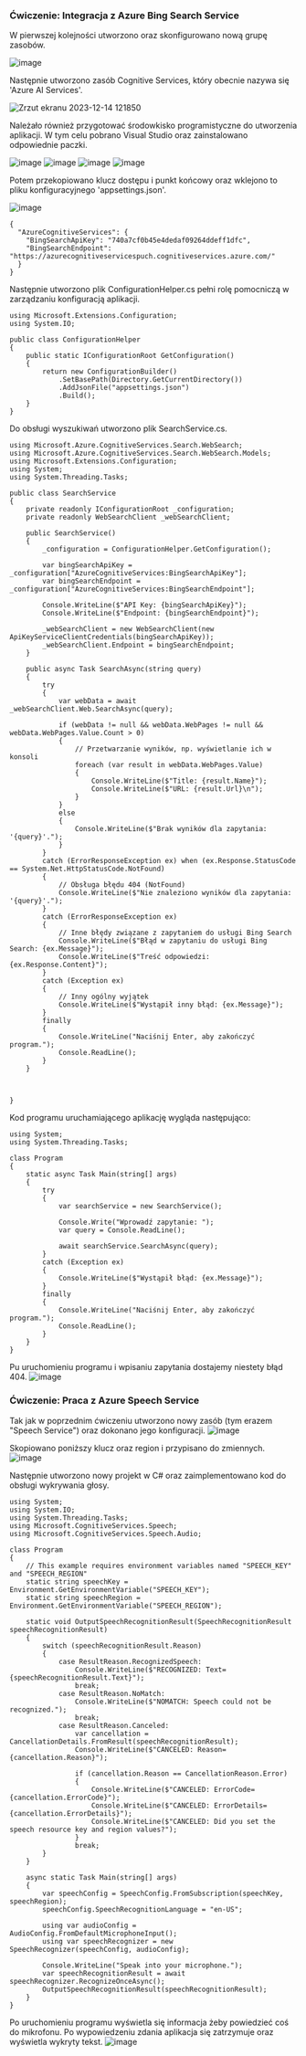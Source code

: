 ### Ćwiczenie: Integracja z Azure Bing Search Service


W pierwszej kolejności utworzono oraz skonfigurowano nową grupę zasobów.

![image](https://github.com/WojciechZ04/PUCH_lab/assets/120134082/e827432c-37ec-4d08-b3c0-575e1aeee84a)


Następnie utworzono zasób Cognitive Services, który obecnie nazywa się 'Azure AI Services'.

![Zrzut ekranu 2023-12-14 121850](https://github.com/WojciechZ04/PUCH_lab/assets/120134082/3aba6aa3-e8d8-4068-9351-e018d0e3f112)


Należało również przygotować środowkisko programistyczne do utworzenia aplikacji. W tym celu pobrano Visual Studio oraz zainstalowano odpowiednie paczki.

![image](https://github.com/WojciechZ04/PUCH_lab/assets/120134082/e1d613eb-c3c6-4c19-8bad-83dd858e56bb)
![image](https://github.com/WojciechZ04/PUCH_lab/assets/120134082/b32cd09d-4338-4302-9dce-8d3894a0c90b)
![image](https://github.com/WojciechZ04/PUCH_lab/assets/120134082/67df3f96-9c06-4c7a-9168-618d0659a6a5)
![image](https://github.com/WojciechZ04/PUCH_lab/assets/120134082/22d68bd4-c58d-428f-a207-1d57e3bc519b)




Potem przekopiowano klucz dostępu i punkt końcowy oraz wklejono to pliku konfiguracyjnego 'appsettings.json'.

![image](https://github.com/WojciechZ04/PUCH_lab/assets/120134082/ab78490f-66b8-4cd7-bd66-64732126f933)

```
{
  "AzureCognitiveServices": {
    "BingSearchApiKey": "740a7cf0b45e4dedaf09264ddeff1dfc",
    "BingSearchEndpoint": "https://azurecognitiveservicespuch.cognitiveservices.azure.com/"
  }
}
```

Następnie utworzono plik ConfigurationHelper.cs pełni rolę pomocniczą w zarządzaniu konfiguracją aplikacji.
```
using Microsoft.Extensions.Configuration;
using System.IO;

public class ConfigurationHelper
{
    public static IConfigurationRoot GetConfiguration()
    {
        return new ConfigurationBuilder()
            .SetBasePath(Directory.GetCurrentDirectory())
            .AddJsonFile("appsettings.json")
            .Build();
    }
}
```


Do obsługi wyszukiwań utworzono plik SearchService.cs.

```
using Microsoft.Azure.CognitiveServices.Search.WebSearch;
using Microsoft.Azure.CognitiveServices.Search.WebSearch.Models;
using Microsoft.Extensions.Configuration;
using System;
using System.Threading.Tasks;

public class SearchService
{
    private readonly IConfigurationRoot _configuration;
    private readonly WebSearchClient _webSearchClient;

    public SearchService()
    {
        _configuration = ConfigurationHelper.GetConfiguration();

        var bingSearchApiKey = _configuration["AzureCognitiveServices:BingSearchApiKey"];
        var bingSearchEndpoint = _configuration["AzureCognitiveServices:BingSearchEndpoint"];

        Console.WriteLine($"API Key: {bingSearchApiKey}");
        Console.WriteLine($"Endpoint: {bingSearchEndpoint}");

        _webSearchClient = new WebSearchClient(new ApiKeyServiceClientCredentials(bingSearchApiKey));
        _webSearchClient.Endpoint = bingSearchEndpoint;
    }

    public async Task SearchAsync(string query)
    {
        try
        {
            var webData = await _webSearchClient.Web.SearchAsync(query);

            if (webData != null && webData.WebPages != null && webData.WebPages.Value.Count > 0)
            {
                // Przetwarzanie wyników, np. wyświetlanie ich w konsoli
                foreach (var result in webData.WebPages.Value)
                {
                    Console.WriteLine($"Title: {result.Name}");
                    Console.WriteLine($"URL: {result.Url}\n");
                }
            }
            else
            {
                Console.WriteLine($"Brak wyników dla zapytania: '{query}'.");
            }
        }
        catch (ErrorResponseException ex) when (ex.Response.StatusCode == System.Net.HttpStatusCode.NotFound)
        {
            // Obsługa błędu 404 (NotFound)
            Console.WriteLine($"Nie znaleziono wyników dla zapytania: '{query}'.");
        }
        catch (ErrorResponseException ex)
        {
            // Inne błędy związane z zapytaniem do usługi Bing Search
            Console.WriteLine($"Błąd w zapytaniu do usługi Bing Search: {ex.Message}");
            Console.WriteLine($"Treść odpowiedzi: {ex.Response.Content}");
        }
        catch (Exception ex)
        {
            // Inny ogólny wyjątek
            Console.WriteLine($"Wystąpił inny błąd: {ex.Message}");
        }
        finally
        {
            Console.WriteLine("Naciśnij Enter, aby zakończyć program.");
            Console.ReadLine();
        }
    }



}
```

Kod programu uruchamiającego aplikację wygląda następująco:

```
using System;
using System.Threading.Tasks;

class Program
{
    static async Task Main(string[] args)
    {
        try
        {
            var searchService = new SearchService();

            Console.Write("Wprowadź zapytanie: ");
            var query = Console.ReadLine();

            await searchService.SearchAsync(query);
        }
        catch (Exception ex)
        {
            Console.WriteLine($"Wystąpił błąd: {ex.Message}");
        }
        finally
        {
            Console.WriteLine("Naciśnij Enter, aby zakończyć program.");
            Console.ReadLine();
        }
    }
}
```

Pu uruchomieniu programu i wpisaniu zapytania dostajemy niestety błąd 404.
![image](https://github.com/WojciechZ04/PUCH_lab/assets/120134082/bf219edf-8c3a-469d-9743-b08f9541a3fb)



### Ćwiczenie: Praca z Azure Speech Service

Tak jak w poprzednim ćwiczeniu utworzono nowy zasób (tym erazem "Speech Service") oraz dokonano jego konfiguracji. 
![image](https://github.com/WojciechZ04/PUCH_lab/assets/120134082/2edddffa-a6df-4222-9ba4-65ea05b7422b)

Skopiowano poniższy klucz oraz region i przypisano do zmiennych.
![image](https://github.com/WojciechZ04/PUCH_lab/assets/120134082/19c4ebd9-2078-425f-8326-95aca36ecd4a)

Następnie utworzono nowy projekt w C# oraz zaimplementowano kod do obsługi wykrywania głosy.

```
using System;
using System.IO;
using System.Threading.Tasks;
using Microsoft.CognitiveServices.Speech;
using Microsoft.CognitiveServices.Speech.Audio;

class Program
{
    // This example requires environment variables named "SPEECH_KEY" and "SPEECH_REGION"
    static string speechKey = Environment.GetEnvironmentVariable("SPEECH_KEY");
    static string speechRegion = Environment.GetEnvironmentVariable("SPEECH_REGION");

    static void OutputSpeechRecognitionResult(SpeechRecognitionResult speechRecognitionResult)
    {
        switch (speechRecognitionResult.Reason)
        {
            case ResultReason.RecognizedSpeech:
                Console.WriteLine($"RECOGNIZED: Text={speechRecognitionResult.Text}");
                break;
            case ResultReason.NoMatch:
                Console.WriteLine($"NOMATCH: Speech could not be recognized.");
                break;
            case ResultReason.Canceled:
                var cancellation = CancellationDetails.FromResult(speechRecognitionResult);
                Console.WriteLine($"CANCELED: Reason={cancellation.Reason}");

                if (cancellation.Reason == CancellationReason.Error)
                {
                    Console.WriteLine($"CANCELED: ErrorCode={cancellation.ErrorCode}");
                    Console.WriteLine($"CANCELED: ErrorDetails={cancellation.ErrorDetails}");
                    Console.WriteLine($"CANCELED: Did you set the speech resource key and region values?");
                }
                break;
        }
    }

    async static Task Main(string[] args)
    {
        var speechConfig = SpeechConfig.FromSubscription(speechKey, speechRegion);
        speechConfig.SpeechRecognitionLanguage = "en-US";

        using var audioConfig = AudioConfig.FromDefaultMicrophoneInput();
        using var speechRecognizer = new SpeechRecognizer(speechConfig, audioConfig);

        Console.WriteLine("Speak into your microphone.");
        var speechRecognitionResult = await speechRecognizer.RecognizeOnceAsync();
        OutputSpeechRecognitionResult(speechRecognitionResult);
    }
}
```
Po uruchomieniu programu wyświetla się informacja żeby powiedzieć coś do mikrofonu.
Po wypowiedzeniu zdania aplikacja się zatrzymuje oraz wyświetla wykryty tekst.
![image](https://github.com/WojciechZ04/PUCH_lab/assets/120134082/27495f83-a566-47ed-9f2e-018ab0238108)
